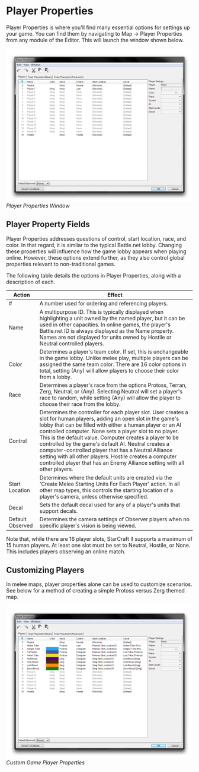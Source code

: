 # Player Properties

Player Properties is where you'll find many essential options for settings up your game. You can find them by navigating to Map -\> Player Properties from any module of the Editor. This will launch the window shown below.

[![Player Properties Window](./resources/009_Player_Properties01.png)](./resources/009_Player_Properties01.png)
*Player Properties Window*

## Player Property Fields

Player Properties addresses questions of control, start location, race, and color. In that regard, it is similar to the typical Battle.net lobby. Changing these properties will influence how the game lobby appears when playing online. However, these options extend further, as they also control global properties relevant to non-traditional games.

The following table details the options in Player Properties, along with a description of each.

| Action           | Effect                                                                                                                                                                                                                                                                                                                                                                                                                                                                                                                                                            |
| ---------------- | ----------------------------------------------------------------------------------------------------------------------------------------------------------------------------------------------------------------------------------------------------------------------------------------------------------------------------------------------------------------------------------------------------------------------------------------------------------------------------------------------------------------------------------------------------------------- |
| \#               | A number used for ordering and referencing players.                                                                                                                                                                                                                                                                                                                                                                                                                                                                                                               |
| Name             | A multipurpose ID. This is typically displayed when highlighting a unit owned by the named player, but it can be used in other capacities. In online games, the player's Battle.net ID is always displayed as the Name property. Names are not displayed for units owned by Hostile or Neutral controlled players.                                                                                                                                                                                                                                                |
| Color            | Determines a player's team color. If set, this is unchangeable in the game lobby. Unlike melee play, multiple players can be assigned the same team color. There are 16 color options in total, setting (Any) will allow players to choose their color from a lobby.                                                                                                                                                                                                                                                                                              |
| Race             | Determines a player's race from the options Protoss, Terran, Zerg, Neutral, or (Any). Selecting Neutral will set a player's race to random, while setting (Any) will allow the player to choose their race from the lobby.                                                                                                                                                                                                                                                                                                                                        |
| Control          | Determines the controller for each player slot. User creates a slot for human players, adding an open slot in the game's lobby that can be filled with either a human player or an AI controlled computer. None sets a player slot to no player. This is the default value. Computer creates a player to be controlled by the game's default AI. Neutral creates a computer-controlled player that has a Neutral Alliance setting with all other players. Hostile creates a computer controlled player that has an Enemy Alliance setting with all other players. |
| Start Location   | Determines where the default units are created via the 'Create Melee Starting Units For Each Player' action. In all other map types, this controls the starting location of a player's camera, unless otherwise specified.                                                                                                                                                                                                                                                                                                                                        |
| Decal            | Sets the default decal used for any of a player's units that support decals.                                                                                                                                                                                                                                                                                                                                                                                                                                                                                      |
| Default Observed | Determines the camera settings of Observer players when no specific player's vision is being viewed.                                                                                                                                                                                                                                                                                                                                                                                                                                                              |

Note that, while there are 16 player slots, StarCraft II supports a maximum of 15 human players. At least one slot must be set to Neutral, Hostile, or None. This includes players observing an online match.

## Customizing Players

In melee maps, player properties alone can be used to customize scenarios. See below for a method of creating a simple Protoss versus Zerg themed map.

[![Custom Game Player Properties](./resources/009_Player_Properties02.png)](./resources/009_Player_Properties02.png)
*Custom Game Player Properties*
